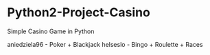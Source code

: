 # Python2-Project-Casino
Simple Casino Game in Python

aniedziela96 - Poker + Blackjack
helseslo - Bingo + Roulette + Races
